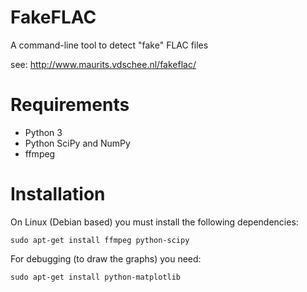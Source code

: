 FakeFLAC
========

A command-line tool to detect "fake" FLAC files

see: http://www.maurits.vdschee.nl/fakeflac/

# Requirements

- Python 3
- Python SciPy and NumPy
- ffmpeg

# Installation

On Linux (Debian based) you must install the following dependencies:

    sudo apt-get install ffmpeg python-scipy

For debugging (to draw the graphs) you need:

    sudo apt-get install python-matplotlib
    
